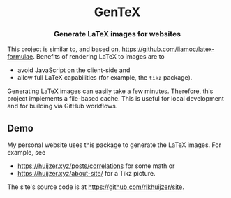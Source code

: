 <h1 align="center">
  GenTeX
</h1>

<h3 align="center">
  Generate LaTeX images for websites
</h3>


This project is similar to, and based on, <https://github.com/liamoc/latex-formulae>.
Benefits of rendering LaTeX to images are to

- avoid JavaScript on the client-side and
- allow full LaTeX capabilities (for example, the `tikz` package).

Generating LaTeX images can easily take a few minutes.
Therefore, this project implements a file-based cache.
This is useful for local development and for building via GitHub workflows.

## Demo

My personal website uses this package to generate the LaTeX images. 
For example, see

- https://huijzer.xyz/posts/correlations for some math or
- https://huijzer.xyz/about-site/ for a Tikz picture.

The site's source code is at <https://github.com/rikhuijzer/site>.
